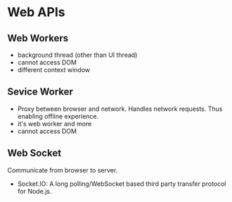# Web APIs

## Web Workers
- background thread (other than UI thread)
- cannot access DOM
- different context window

## Sevice Worker
- Proxy between browser and network. Handles network requests. Thus enabling offline experience.
- it's web worker and more
- cannot access DOM

## Web Socket
Communicate from browser to server.

- Socket.IO: A long polling/WebSocket based third party transfer protocol for Node.js.